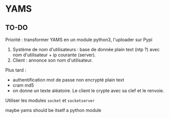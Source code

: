 # YAMS

## TO-DO

Priorité : transformer YAMS en un module python3, l'uploader sur Pypi

1. Système de nom d'utilisateurs : base de donnée plain text (ntp ?) avec nom
d'utilisateur + ip courante (server).
2. Client : annonce son nom d'utilisateur.

Plus tard :
- authentification mot de passe non encrypté plain text
- cram md5
- on donne un texte aléatoire. Le client le crypte avec sa clef et
le renvoie.

Utiliser les modules `socket` et `socketserver`

maybe yams should be itself a python module
